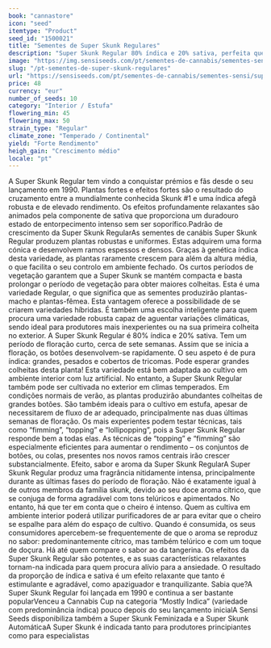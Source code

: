 ```yaml
---
book: "cannastore"
icon: "seed"
itemtype: "Product"
seed_id: "1500021"
title: "Sementes de Super Skunk Regulares"
description: "Super Skunk Regular 80% índica e 20% sativa, perfeita quer para principiantes como especialistas, gerando grandes colheitas e um efeito relaxante intenso."
image: "https://img.sensiseeds.com/pt/sementes-de-cannabis/sementes-sensi/super-skunk-image.png"
slug: "/pt-sementes-de-super-skunk-regulares"
url: "https://sensiseeds.com/pt/sementes-de-cannabis/sementes-sensi/super-skunk?a_aid=cannastore"
price: 48
currency: "eur"
number_of_seeds: 10
category: "Interior / Estufa"
flowering_min: 45
flowering_max: 50
strain_type: "Regular"
climate_zone: "Temperado / Continental"
yield: "Forte Rendimento"
heigh_gain: "Crescimento médio"
locale: "pt"
---
```

A Super Skunk Regular tem vindo a conquistar prémios e fãs desde o seu lançamento em 1990. Plantas fortes e efeitos fortes são o resultado do cruzamento entre a mundialmente conhecida Skunk #1 e uma índica afegã robusta e de elevado rendimento. Os efeitos profundamente relaxantes são animados pela componente de sativa que proporciona um duradouro estado de entorpecimento intenso sem ser soporífico.Padrão de crescimento da Super Skunk RegularAs sementes de canábis Super Skunk Regular produzem plantas robustas e uniformes. Estas adquirem uma forma cónica e desenvolvem ramos espessos e densos. Graças à genética índica desta variedade, as plantas raramente crescem para além da altura média, o que facilita o seu controlo em ambiente fechado. Os curtos períodos de vegetação garantem que a Super Skunk se mantém compacta e basta prolongar o período de vegetação para obter maiores colheitas. Esta é uma variedade Regular, o que significa que as sementes produzirão plantas-macho e plantas-fêmea. Esta vantagem oferece a possibilidade de se criarem variedades híbridas. É também uma escolha inteligente para quem procura uma variedade robusta capaz de aguentar variações climáticas, sendo ideal para produtores mais inexperientes ou na sua primeira colheita no exterior. A Super Skunk Regular é 80% índica e 20% sativa. Tem um período de floração curto, cerca de sete semanas. Assim que se inicia a floração, os botões desenvolvem-se rapidamente. O seu aspeto é de pura índica: grandes, pesados e cobertos de tricomas. Pode esperar grandes colheitas desta planta! Esta variedade está bem adaptada ao cultivo em ambiente interior com luz artificial. No entanto, a Super Skunk Regular também pode ser cultivada no exterior em climas temperados. Em condições normais de verão, as plantas produzirão abundantes colheitas de grandes botões. São também ideais para o cultivo em estufa, apesar de necessitarem de fluxo de ar adequado, principalmente nas duas últimas semanas de floração. Os mais experientes podem testar técnicas, tais como “fimming”, “topping” e “lollipopping”, pois a Super Skunk Regular responde bem a todas elas. As técnicas de “topping” e “fimming” são especialmente eficientes para aumentar o rendimento – os conjuntos de botões, ou colas, presentes nos novos ramos centrais irão crescer substancialmente. Efeito, sabor e aroma da Super Skunk RegularA Super Skunk Regular produz uma fragrância nitidamente intensa, principalmente durante as últimas fases do período de floração. Não é exatamente igual à de outros membros da família skunk, devido ao seu doce aroma cítrico, que se conjuga de forma agradável com tons telúricos e apimentados. No entanto, há que ter em conta que o cheiro é intenso. Quem as cultiva em ambiente interior poderá utilizar purificadores de ar para evitar que o cheiro se espalhe para além do espaço de cultivo. Quando é consumida, os seus consumidores apercebem-se frequentemente de que o aroma se reproduz no sabor: predominantemente cítrico, mas também telúrico e com um toque de doçura. Há até quem compare o sabor ao da tangerina. Os efeitos da Super Skunk Regular são potentes, e as suas características relaxantes tornam-na indicada para quem procura alívio para a ansiedade. O resultado da proporção de índica e sativa é um efeito relaxante que tanto é estimulante e agradável, como apaziguador e tranquilizante. Sabia que?A Super Skunk Regular foi lançada em 1990 e continua a ser bastante popularVenceu a Cannabis Cup na categoria “Mostly Indica” (variedade com predominância índica) pouco depois do seu lançamento inicialA Sensi Seeds disponibiliza também a Super Skunk Feminizada e a Super Skunk AutomáticaA Super Skunk é indicada tanto para produtores principiantes como para especialistas
